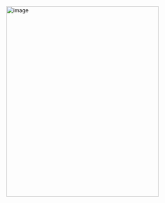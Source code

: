 <img width="400" height="500" alt="image" src="https://github.com/user-attachments/assets/dae97199-760e-4393-bacf-67dd53346cd9" />

<!--
**yyoshidaa/yyoshidaa** is a ✨ _special_ ✨ repository because its `README.md` (this file) appears on your GitHub profile.

Here are some ideas to get you started:

- 🔭 I’m currently working on ...
- 🌱 I’m currently learning ...
- 👯 I’m looking to collaborate on ...
- 🤔 I’m looking for help with ...
- 💬 Ask me about ...
- 📫 How to reach me: ...
- 😄 Pronouns: ...
- ⚡ Fun fact: ...
-->
